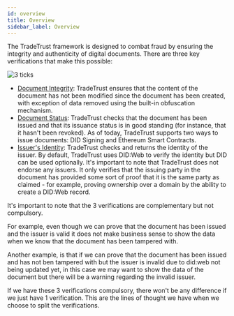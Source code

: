 ```yaml
---
id: overview
title: Overview
sidebar_label: Overview
---
```


The TradeTrust framework is designed to combat fraud by ensuring the integrity and authenticity of digital documents. There are three key verifications that make this possible:

![3 ticks](/docs/verifying-documents/3-ticks.png)

- [Document Integrity](/docs/introduction/key-components-of-tradetrust/w3c-vc/verifying-documents/document-integrity): TradeTrust ensures that the content of the document has not been modified since the document has been created, with exception of data removed using the built-in obfuscation mechanism.
- [Document Status](/docs/introduction/key-components-of-tradetrust/w3c-vc/verifying-documents/document-status): TradeTrust checks that the document has been issued and that its issuance status is in good standing (for instance, that it hasn't been revoked). As of today, TradeTrust supports two ways to issue documents: DID Signing and Ethereum Smart Contracts.
- [Issuer's Identity](/docs/introduction/key-components-of-tradetrust/w3c-vc/verifying-documents/issuer-identity): TradeTrust checks and returns the identity of the issuer. By default, TradeTrust uses DID:Web to verify the identity but DID can be used optionally. It's important to note that TradeTrust does not endorse any issuers. It only verifies that the issuing party in the document has provided some sort of proof that it is the same party as claimed - for example, proving ownership over a domain by the ability to create a DID:Web record.

It's important to note that the 3 verifications are complementary but not compulsory.

For example, even though we can prove that the document has been issued and the issuer is valid it does not make business sense to show the data when we know that the document has been tampered with.

Another example, is that if we can prove that the document has been issued and has not ben tampered with but the issuer is invalid due to did:web not being updated yet, in this case we may want to show the data of the document but there will be a warning regarding the invalid issuer.

If we have these 3 verifications compulsory, there won't be any difference if we just have 1 verification. This are the lines of thought we have when we choose to split the verifications.
